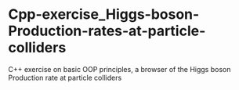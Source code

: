 # Cpp-exercise_Higgs-boson-Production-rates-at-particle-colliders
C++ exercise on basic OOP principles, a browser of the Higgs boson Production rate at particle colliders
